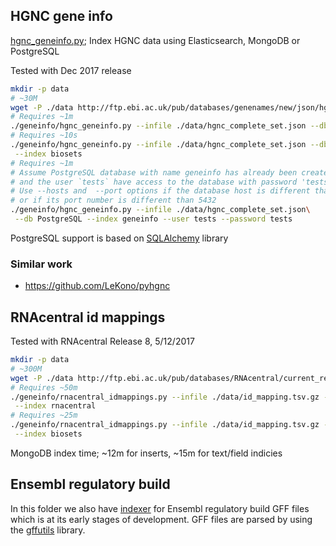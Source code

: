 
## HGNC gene info

[hgnc_geneinfo.py](hgnc_geneinfo.py); Index HGNC data using Elasticsearch,
 MongoDB or PostgreSQL
 
 Tested with Dec 2017 release

```bash
mkdir -p data
# ~30M
wget -P ./data http://ftp.ebi.ac.uk/pub/databases/genenames/new/json/hgnc_complete_set.json
# Requires ~1m
./geneinfo/hgnc_geneinfo.py --infile ./data/hgnc_complete_set.json --db Elasticsearch
# Requires ~10s
./geneinfo/hgnc_geneinfo.py --infile ./data/hgnc_complete_set.json --db MongoDB\
 --index biosets
# Requires ~1m
# Assume PostgreSQL database with name geneinfo has already been created
# and the user `tests` have access to the database with password 'tests'
# Use --hosts and  --port options if the database host is different than localhost
# or if its port number is different than 5432
./geneinfo/hgnc_geneinfo.py --infile ./data/hgnc_complete_set.json\
 --db PostgreSQL --index geneinfo --user tests --password tests
```
PostgreSQL support is based on [SQLAlchemy](http://www.sqlalchemy.org) library

### Similar work

* https://github.com/LeKono/pyhgnc


## RNAcentral id mappings

Tested with RNAcentral Release 8, 5/12/2017

```bash
mkdir -p data
# ~300M
wget -P ./data http://ftp.ebi.ac.uk/pub/databases/RNAcentral/current_release/id_mapping/id_mapping.tsv.gz
# Requires ~50m
./geneinfo/rnacentral_idmappings.py --infile ./data/id_mapping.tsv.gz --db Elasticsearch\
 --index rnacentral
# Requires ~25m
./geneinfo/rnacentral_idmappings.py --infile ./data/id_mapping.tsv.gz --db MongoDB\
 --index biosets
```

MongoDB index time; ~12m for inserts, ~15m for text/field indicies


## Ensembl regulatory build

In this folder we also have [indexer](ensembl_regbuild.py) for Ensembl
regulatory build GFF files which is at its early stages of development.
GFF files are parsed by using the [gffutils](https://github.com/daler/gffutils)
library.
